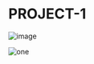 # PROJECT-1
![image](https://user-images.githubusercontent.com/78921146/125200444-d44a4980-e288-11eb-9e22-c6836f28c749.jpg)

![one](https://user-images.githubusercontent.com/78921146/126074884-f6217172-7b94-425e-a31e-5a64664ad1a0.jpg)

